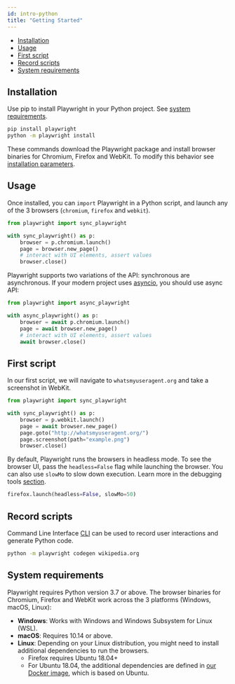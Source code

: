 ```yaml
---
id: intro-python
title: "Getting Started"
---
```


- [Installation](#installation)
- [Usage](#usage)
- [First script](#first-script)
- [Record scripts](#record-scripts)
- [System requirements](#system-requirements)

## Installation

Use pip to install Playwright in your Python project. See [system requirements](#system-requirements).

```sh
pip install playwright
python -m playwright install
```

These commands download the Playwright package and install browser binaries for Chromium, Firefox and WebKit. To modify this behavior see [installation parameters](./installation.md).

## Usage

Once installed, you can `import` Playwright in a Python script, and launch any of the 3 browsers (`chromium`, `firefox` and `webkit`).

```python
from playwright import sync_playwright

with sync_playwright() as p:
    browser = p.chromium.launch()
    page = browser.new_page()
    # interact with UI elements, assert values
    browser.close()
```

Playwright supports two variations of the API: synchronous are asynchronous. If your modern project uses [asyncio](https://docs.python.org/3/library/asyncio.html), you should use async API:

```python
from playwright import async_playwright

with async_playwright() as p:
    browser = await p.chromium.launch()
    page = await browser.new_page()
    # interact with UI elements, assert values
    await browser.close()
```

## First script

In our first script, we will navigate to `whatsmyuseragent.org` and take a screenshot in WebKit.

```python
from playwright import sync_playwright

with sync_playwright() as p:
    browser = p.webkit.launch()
    page = await browser.new_page()
    page.goto("http://whatsmyuseragent.org/")
    page.screenshot(path="example.png")
    browser.close()
```

By default, Playwright runs the browsers in headless mode. To see the browser UI, pass the `headless=False` flag while launching the browser. You can also use `slowMo` to slow down execution. Learn more in the debugging tools [section](./debug.md).

```python
firefox.launch(headless=False, slowMo=50)
```

## Record scripts

Command Line Interface [CLI](./cli.md) can be used to record user interactions and generate Python code.

```sh
python -m playwright codegen wikipedia.org
```

## System requirements

Playwright requires Python version 3.7 or above. The browser binaries for Chromium, Firefox and WebKit work across the 3 platforms (Windows, macOS, Linux):
* **Windows**: Works with Windows and Windows Subsystem for Linux (WSL).
* **macOS**: Requires 10.14 or above.
* **Linux**: Depending on your Linux distribution, you might need to install additional dependencies to run the browsers.
  * Firefox requires Ubuntu 18.04+
  * For Ubuntu 18.04, the additional dependencies are defined in [our Docker image](https://github.com/microsoft/playwright/blob/master/utils/docker/Dockerfile.bionic), which is based on Ubuntu.

[Accessibility]: ./api/class-accessibility.md "Accessibility"
[Browser]: ./api/class-browser.md "Browser"
[BrowserContext]: ./api/class-browsercontext.md "BrowserContext"
[BrowserType]: ./api/class-browsertype.md "BrowserType"
[CDPSession]: ./api/class-cdpsession.md "CDPSession"
[ChromiumBrowserContext]: ./api/class-chromiumbrowsercontext.md "ChromiumBrowserContext"
[ConsoleMessage]: ./api/class-consolemessage.md "ConsoleMessage"
[Dialog]: ./api/class-dialog.md "Dialog"
[Download]: ./api/class-download.md "Download"
[ElementHandle]: ./api/class-elementhandle.md "ElementHandle"
[FileChooser]: ./api/class-filechooser.md "FileChooser"
[Frame]: ./api/class-frame.md "Frame"
[JSHandle]: ./api/class-jshandle.md "JSHandle"
[Keyboard]: ./api/class-keyboard.md "Keyboard"
[Mouse]: ./api/class-mouse.md "Mouse"
[Page]: ./api/class-page.md "Page"
[Playwright]: ./api/class-playwright.md "Playwright"
[Request]: ./api/class-request.md "Request"
[Response]: ./api/class-response.md "Response"
[Route]: ./api/class-route.md "Route"
[Selectors]: ./api/class-selectors.md "Selectors"
[TimeoutError]: ./api/class-timeouterror.md "TimeoutError"
[Touchscreen]: ./api/class-touchscreen.md "Touchscreen"
[Video]: ./api/class-video.md "Video"
[WebSocket]: ./api/class-websocket.md "WebSocket"
[Worker]: ./api/class-worker.md "Worker"
[Element]: https://developer.mozilla.org/en-US/docs/Web/API/element "Element"
[Evaluation Argument]: ./core-concepts.md#evaluationargument "Evaluation Argument"
[Promise]: https://developer.mozilla.org/en-US/docs/Web/JavaScript/Reference/Global_Objects/Promise "Promise"
[iterator]: https://developer.mozilla.org/en-US/docs/Web/JavaScript/Reference/Iteration_protocols "Iterator"
[origin]: https://developer.mozilla.org/en-US/docs/Glossary/Origin "Origin"
[selector]: https://developer.mozilla.org/en-US/docs/Web/CSS/CSS_Selectors "selector"
[Serializable]: https://developer.mozilla.org/en-US/docs/Web/JavaScript/Reference/Global_Objects/JSON/stringify#Description "Serializable"
[UIEvent.detail]: https://developer.mozilla.org/en-US/docs/Web/API/UIEvent/detail "UIEvent.detail"
[UnixTime]: https://en.wikipedia.org/wiki/Unix_time "Unix Time"
[xpath]: https://developer.mozilla.org/en-US/docs/Web/XPath "xpath"

[Any]: https://docs.python.org/3/library/typing.html#typing.Any "Any"
[bool]: https://docs.python.org/3/library/stdtypes.html "bool"
[Callable]: https://docs.python.org/3/library/typing.html#typing.Callable "Callable"
[EventContextManager]: https://docs.python.org/3/reference/datamodel.html#context-managers "Event context manager"
[Dict]: https://docs.python.org/3/library/typing.html#typing.Dict "Dict"
[float]: https://docs.python.org/3/library/stdtypes.html#numeric-types-int-float-complex "float"
[int]: https://docs.python.org/3/library/stdtypes.html#numeric-types-int-float-complex "int"
[List]: https://docs.python.org/3/library/typing.html#typing.List "List"
[NoneType]: https://docs.python.org/3/library/constants.html#None "None"
[pathlib.Path]: https://realpython.com/python-pathlib/ "pathlib.Path"
[str]: https://docs.python.org/3/library/stdtypes.html#text-sequence-type-str "str"
[Union]: https://docs.python.org/3/library/typing.html#typing.Union "Union"